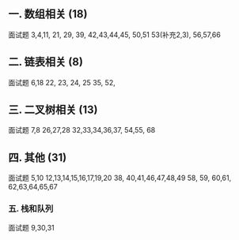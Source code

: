 ## 一. 数组相关 (18)
面试题   3,4,11,
        21, 29,
        39,
            42,43,44,45,
        50,51
        53(补充2,3), 56,57,66


## 二. 链表相关 (8)
面试题  6,18
       22,   23, 24, 25
       35,
       52,
       
       
## 三. 二叉树相关 (13)
面试题  7,8
        26,27,28
        32,33,34,36,37,
        54,55,
        68
        
        
## 四. 其他 (31)
面试题 5,10
      12,13,14,15,16,17,19,20
      38,
      40,41,46,47,48,49
      58,   59,
      60,61,   62,63,64,65,67
      
### 五. 栈和队列
面试题 9,30,31     